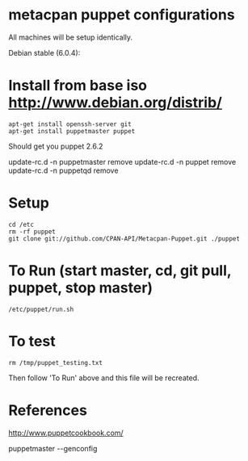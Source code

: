 # metacpan puppet configurations

All machines will be setup identically.

Debian stable (6.0.4):

# Install from base iso http://www.debian.org/distrib/
    apt-get install openssh-server git
    apt-get install puppetmaster puppet

Should get you puppet 2.6.2

update-rc.d -n puppetmaster remove
update-rc.d -n puppet remove
update-rc.d -n puppetqd remove

# Setup
    cd /etc
    rm -rf puppet
    git clone git://github.com/CPAN-API/Metacpan-Puppet.git ./puppet

# To Run (start master, cd, git pull, puppet, stop master)
    /etc/puppet/run.sh

# To test
    rm /tmp/puppet_testing.txt
Then follow 'To Run' above and this file will be recreated.

# References

http://www.puppetcookbook.com/
                 
puppetmaster --genconfig
